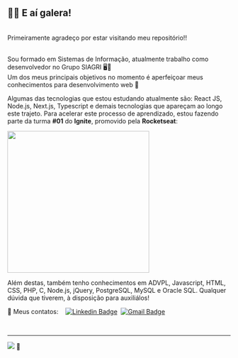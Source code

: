 ## 🙋‍♂️ E aí galera!

<br />Primeiramente agradeço por estar visitando meu repositório!!

<br />Sou formado em Sistemas de Informação, atualmente trabalho como desenvolvedor no Grupo SIAGRI 🖥️🌾
<br />Um dos meus principais objetivos no momento é aperfeiçoar meus conhecimentos para desenvolvimento web 🎯

Algumas das tecnologias que estou estudando atualmente são: React JS, Node.js, Next.js, Typescript e demais tecnologias que apareçam ao longo este trajeto. Para acelerar este processo de aprendizado, estou fazendo parte da turma **#01** do **Ignite**, promovido pela **Rocketseat**:

<img src="https://user-images.githubusercontent.com/50239444/109541399-87689200-7aa2-11eb-82e8-ea44f53797cb.png" width="320px" />


Além destas, também tenho conhecimentos em ADVPL, Javascript, HTML, CSS, PHP, C, Node.js, jQuery, PostgreSQL, MySQL e Oracle SQL. Qualquer dúvida que tiverem, à disposição para auxiliálos!

📣&nbsp;Meus contatos:&nbsp;&nbsp;&nbsp;&nbsp;[![Linkedin Badge](https://img.shields.io/badge/-Luiz%20Otávio%20de%20Moraes-blue?style=flat-square&logo=Linkedin&logoColor=white&link=https://www.linkedin.com/in/luizotaviodemoraes/)](https://www.linkedin.com/in/luizotaviodemoraes/) &nbsp;[![Gmail Badge](https://img.shields.io/badge/-1luizzotavio0@gmail.com-c14438?style=flat-square&logo=Gmail&logoColor=white&link=mailto:1luizzotavio0@gmail.com)](mailto:1luizzotavio0@gmail.com)

<br /><hr />

![](https://img.shields.io/badge/Status-em%20constante%20aprendizado-green) :rocket: 
